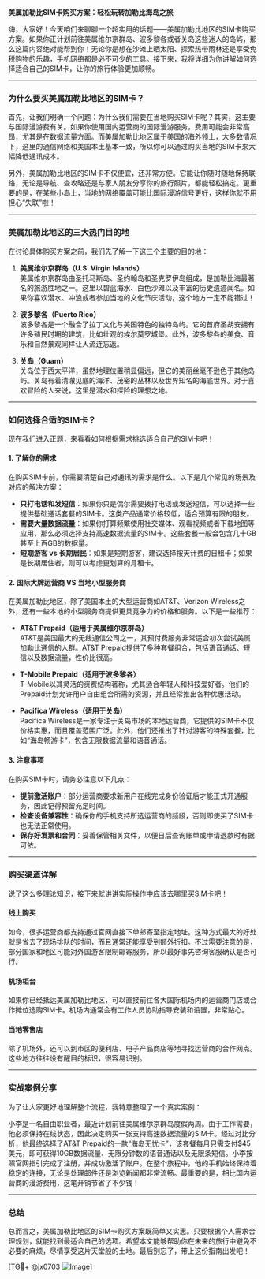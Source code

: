 **美属加勒比SIM卡购买方案：轻松玩转加勒比海岛之旅**

嗨，大家好！今天咱们来聊聊一个超实用的话题——美属加勒比地区的SIM卡购买方案。如果你正计划前往美属维尔京群岛、波多黎各或者关岛这些迷人的岛屿，那么这篇内容绝对能帮到你！无论你是想在沙滩上晒太阳、探索热带雨林还是享受免税购物的乐趣，手机网络都是必不可少的工具。接下来，我将详细为你讲解如何选择适合自己的SIM卡，让你的旅行体验更加顺畅。

---

### **为什么要买美属加勒比地区的SIM卡？**

首先，让我们明确一个问题：为什么我们需要在当地购买SIM卡呢？其实，这主要与国际漫游费有关。如果你使用国内运营商的国际漫游服务，费用可能会非常高昂，尤其是在数据流量方面。而美属加勒比地区属于美国的海外领土，大多数情况下，这里的通信网络和美国本土基本一致，所以你可以通过购买当地的SIM卡来大幅降低通讯成本。

另外，美属加勒比地区的SIM卡不仅便宜，还非常方便。它能让你随时随地保持联络，无论是导航、查攻略还是与家人朋友分享你的旅行照片，都能轻松搞定。更重要的是，在某些小岛上，当地的网络覆盖可能比国际漫游信号更好，这样你就不用担心“失联”啦！

---

### **美属加勒比地区的三大热门目的地**

在讨论具体购买方案之前，我们先了解一下这三个主要的目的地：

1. **美属维尔京群岛（U.S. Virgin Islands）**  
   美属维尔京群岛由圣托马斯岛、圣约翰岛和圣克罗伊岛组成，是加勒比海最著名的旅游胜地之一。这里以碧蓝海水、白色沙滩以及丰富的历史遗迹闻名。如果你喜欢潜水、冲浪或者参加当地的文化节庆活动，这个地方一定不能错过！

2. **波多黎各（Puerto Rico）**  
   波多黎各是一个融合了拉丁文化与美国特色的独特岛屿。它的首府圣胡安拥有许多殖民时期的建筑，比如壮观的埃尔莫罗城堡。此外，波多黎各的美食、音乐和自然景观同样让人流连忘返。

3. **关岛（Guam）**  
   关岛位于西太平洋，虽然地理位置稍显偏远，但它的美丽丝毫不逊色于其他岛屿。关岛有着清澈见底的海洋、茂密的丛林以及世界知名的海底世界。对于喜欢冒险的人来说，这里是潜水和探险的理想之地。

---

### **如何选择合适的SIM卡？**

现在我们进入正题，来看看如何根据需求挑选适合自己的SIM卡吧！

#### **1. 了解你的需求**
在购买SIM卡前，你需要清楚自己对通讯的需求是什么。以下是几个常见的场景及对应的解决方案：

- **只打电话和发短信**：如果你只是偶尔需要拨打电话或发送短信，可以选择一些提供基础通话套餐的SIM卡。这类产品通常价格较低，适合预算有限的朋友。
- **需要大量数据流量**：如果你打算频繁使用社交媒体、观看视频或者下载地图等应用，那么必须选择支持高速数据流量的SIM卡。这些套餐一般会包含几十GB甚至上百GB的数据量。
- **短期游客 vs 长期居民**：如果是短期游客，建议选择按天计费的日租卡；如果是长期居住者，则可以考虑更划算的月租卡。

#### **2. 国际大牌运营商 VS 当地小型服务商**
在美属加勒比地区，除了美国本土的大型运营商如AT&T、Verizon Wireless之外，还有一些本地的小型服务商提供更具竞争力的价格和服务。以下是一些推荐：

- **AT&T Prepaid（适用于美属维尔京群岛）**  
  AT&T是美国最大的无线通信公司之一，其预付费服务非常适合初次尝试美属加勒比通信的人群。AT&T Prepaid提供了多种套餐组合，包括语音通话、短信以及数据流量，性价比很高。

- **T-Mobile Prepaid（适用于波多黎各）**  
  T-Mobile以其灵活的资费结构著称，尤其适合年轻人和科技爱好者。他们的Prepaid计划允许用户自由组合所需的资源，并且经常推出各种优惠活动。

- **Pacifica Wireless（适用于关岛）**  
  Pacifica Wireless是一家专注于关岛市场的本地运营商，它提供的SIM卡不仅价格实惠，而且覆盖范围广泛。此外，他们还推出了针对游客的特殊套餐，比如“海岛畅游卡”，包含无限数据流量和语音通话。

#### **3. 注意事项**
在购买SIM卡时，请务必注意以下几点：
- **提前激活账户**：部分运营商要求新用户在线完成身份验证后才能正式开通服务，因此记得预留充足时间。
- **检查设备兼容性**：确保你的手机支持所选运营商的频段，否则即使买了SIM卡也无法正常使用。
- **保存好发票和合同**：妥善保管相关文件，以便日后查询账单或申请退款时有据可依。

---

### **购买渠道详解**

说了这么多理论知识，接下来就讲讲实际操作中应该去哪里买SIM卡吧！

#### **线上购买**
如今，很多运营商都支持通过官网直接下单邮寄至指定地址。这种方式最大的好处就是省去了现场排队的时间，而且通常还能享受到额外折扣。不过需要注意的是，部分国家和地区可能对外国游客限制邮寄服务，所以最好事先咨询客服确认是否可行。

#### **机场柜台**
如果你已经抵达美属加勒比地区，可以直接前往各大国际机场内的运营商门店或合作摊位选购SIM卡。机场内通常会有工作人员协助指导安装和设置，非常贴心。

#### **当地零售店**
除了机场外，还可以到市区的便利店、电子产品商店等地寻找运营商的合作网点。这些地方往往设有醒目的标识，很容易识别。

---

### **实战案例分享**

为了让大家更好地理解整个流程，我特意整理了一个真实案例：

小李是一名自由职业者，最近计划前往美属维尔京群岛度假两周。由于工作需要，他必须保持在线状态，因此决定购买一张支持高速数据流量的SIM卡。经过对比分析，他最终选择了AT&T Prepaid的一款“海岛无忧卡”，该套餐每月只需支付$45美元，即可获得10GB数据流量、无限分钟数的语音通话以及无限条短信。小李按照官网指引完成了注册，并成功激活了账户。在整个旅程中，他的手机始终保持着稳定的连接，无论是处理邮件还是浏览新闻都非常流畅。最重要的是，相比国内运营商的漫游费用，这笔开销节省了不少钱！

---

### **总结**

总而言之，美属加勒比地区的SIM卡购买方案既简单又实惠。只要根据个人需求合理规划，就能找到最适合自己的选项。希望本文能够帮助你在未来的旅行中避免不必要的麻烦，尽情享受这片天堂般的土地。最后别忘了，带上这份指南出发吧！

[TG💪+ @jx0703 ![Image](https://github.com/user-attachments/assets/dbca1d08-cadb-493c-b0ec-ad6f7a83f270)]